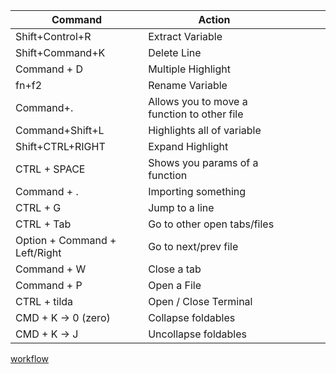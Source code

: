 | Command                       | Action                                      |     |     |     |     |
| ----------------------------- | ------------------------------------------- | --- | --- | --- | --- |
| Shift+Control+R               | Extract Variable                            |     |     |     |     |
| Shift+Command+K               | Delete Line                                 |     |     |     |     |
| Command + D                   | Multiple Highlight                          |     |     |     |     |
| fn+f2                         | Rename Variable                             |     |     |     |     |
| Command+.                     | Allows you to move a function to other file |     |     |     |     |
| Command+Shift+L               | Highlights all of variable                  |     |     |     |     |
| Shift+CTRL+RIGHT              | Expand Highlight                            |     |     |     |     |
| CTRL + SPACE                  | Shows you params of a function              |     |     |     |     |
| Command + .                   | Importing something                         |     |     |     |     |
| CTRL + G                      | Jump to a line                              |     |     |     |     |
| CTRL + Tab                    | Go to other open tabs/files                 |     |     |     |     |
| Option + Command + Left/Right | Go to next/prev file                        |     |     |     |     |
| Command + W                   | Close a tab                                 |     |     |     |     |
| Command + P                   | Open a File                                 |     |     |     |     |
| CTRL + tilda                  | Open / Close Terminal                       |     |     |     |     |
| CMD + K -> 0 (zero)           | Collapse foldables                          |     |     |     |     |
| CMD + K -> J                  | Uncollapse foldables                        |     |     |     |     |

[workflow](workflow)